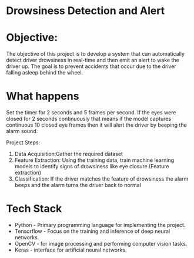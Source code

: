 
# Drowsiness Detection and Alert
# Objective:
The objective of this project is to develop a system that can automatically detect driver drowsiness in real-time and then emit an alert to wake the driver up. The goal is to prevent accidents that occur due to the driver falling asleep behind the wheel.


# What happens
Set the timer for 2 seconds and 5 frames per second. If the eyes were closed for 2 seconds continuously that means if the model captures continuous 10 closed eye frames then it will alert the driver by beeping the alarm sound.


Project Steps:
1. Data Acquisition:Gather the required dataset 
2. Feature Extraction: Using the training data, train machine learning models to identify signs of drowsiness like eye closure (Feature extraction)
3. Classification: If the driver matches the feature of drowsiness the alarm beeps and the alarm turns the driver back to normal


# Tech Stack
* Python - Primary programming language for implementing the project.
* Tensorflow - Focus on the training and inference of deep neural networks.
* OpenCV - for image processing and performing computer vision tasks.
* Keras - interface for artificial neural networks.
